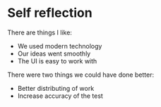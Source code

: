 # Self reflection

There are things I like:

- We used modern technology
- Our ideas went smoothly
- The UI is easy to work with

There were two things we could have done better:

- Better distributing of work
- Increase accuracy of the test

